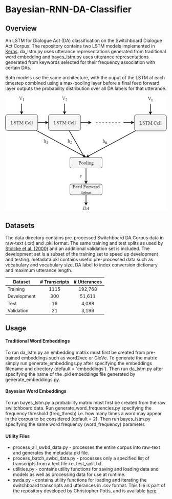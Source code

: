 # Bayesian-RNN-DA-Classifier


## Overview

An LSTM for Dialogue Act (DA) classification on the Switchboard Dialogue Act Corpus.
The repository contains two LSTM models implemented in [Keras](https://keras.io/).
da_lstm.py uses utterance representations generated from traditional word embedding 
and bayes_lstm.py uses utterance representations generated from keywords selected for their frequency association with
certain DAs. 

Both models use the same architecture, with the ouput of the LSTM at each timestep combined using a max-pooling layer
before a final feed forward layer outputs the probability distribution over all DA labels for that utterance.

<p align="center">
<img src="/models/architecture.png">
</p>


## Datasets

The data directory contains pre-processed Switchboard DA Corpus data in raw-text (.txt) and .pkl format.
The same training and test splits as used by [Stolcke et al. (2000)](https://web.stanford.edu/~jurafsky/ws97) and an additional validation set is included.
The development set is a subset of the training set to speed up development and testing. metadata.pkl contains
useful pre-processed data such as vocabulary and vocabulary size, DA label to index conversion dictionary and maximum utterance length.

|Dataset    |# Transcripts  |# Utterances   |
|-----------|:-------------:|:-------------:|
|Training   |1115           |192,768        |
|Development|300            |51,611         |
|Test       |19             |4,088          |
|Validation |21             |3,196          |

## Usage
#### Traditional Word Embeddings
To run da_lstm.py an embedding matrix must first be created from pre-trained embeddings such as word2vec or GloVe.
To generate the matrix simply run generate_embeddings.py after specifying the embeddings filename and directory (default = 'embeddings').
Then run da_lstm.py after specifying the name of the .pkl embeddings file generated by generate_embeddings.py.

#### Bayesian Word Embeddings
To run bayes_lstm.py a probability matrix must first be created from the raw swiitchboard data.
Run generate_word_frequencies.py specifying the frequency threshold (freq_thresh) i.e. how many times a word may appear in the corpus to be considered (default = 2).
Then run bayes_lstm.py specifying the same word frequency (word_frequency) parameter.

#### Utility Files
- process_all_swbd_data.py - processes the entire corpus into raw-text and generates the metadata.pkl file.
- process_batch_swbd_data.py - processes only a specified list of transcripts from a text file i.e. test_split.txt.
- utilities.py - contains utility functions for saving and loading data and models as well as processing data for use at runtime.
- swda.py - contains utility functions for loading and iterating the switchboard transcripts and utterances in .csv format.
This file is part of the repository developed by Christopher Potts, and is available [here](https://github.com/cgpotts/swda).
